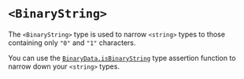# `<BinaryString>`

The `<BinaryString>` type is used to narrow `<string>` types to those containing only `"0"` and `"1"` characters.

You can use the [`BinaryData.isBinaryString`](./BinaryData.md#binarydataisbinarystring) type assertion function to narrow down your `<string>` types.
